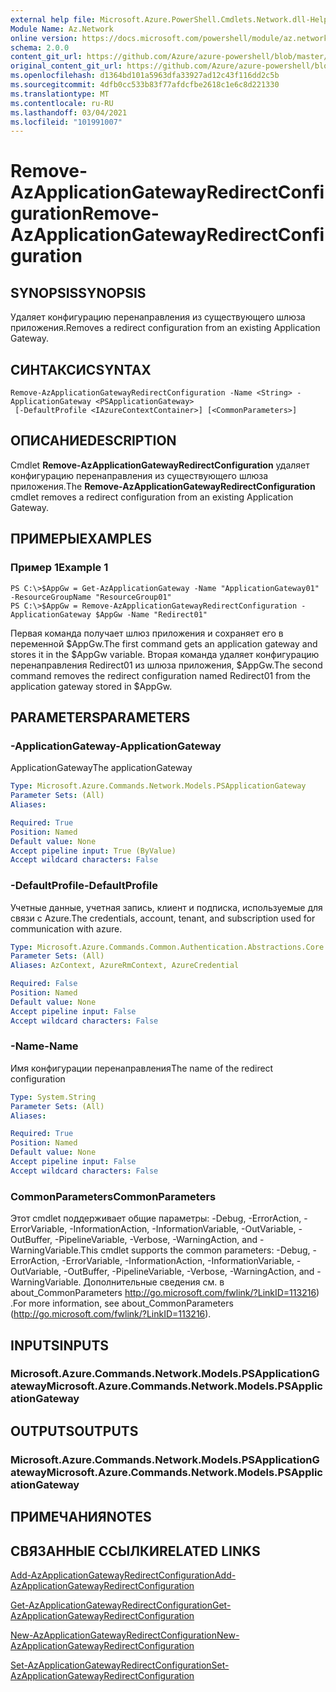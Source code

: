 ```yaml
---
external help file: Microsoft.Azure.PowerShell.Cmdlets.Network.dll-Help.xml
Module Name: Az.Network
online version: https://docs.microsoft.com/powershell/module/az.network/remove-azapplicationgatewayredirectconfiguration
schema: 2.0.0
content_git_url: https://github.com/Azure/azure-powershell/blob/master/src/Network/Network/help/Remove-AzApplicationGatewayRedirectConfiguration.md
original_content_git_url: https://github.com/Azure/azure-powershell/blob/master/src/Network/Network/help/Remove-AzApplicationGatewayRedirectConfiguration.md
ms.openlocfilehash: d1364bd101a5963dfa33927ad12c43f116dd2c5b
ms.sourcegitcommit: 4dfb0cc533b83f77afdcfbe2618c1e6c8d221330
ms.translationtype: MT
ms.contentlocale: ru-RU
ms.lasthandoff: 03/04/2021
ms.locfileid: "101991007"
---
```

# <span data-ttu-id="c5399-101">Remove-AzApplicationGatewayRedirectConfiguration</span><span class="sxs-lookup"><span data-stu-id="c5399-101">Remove-AzApplicationGatewayRedirectConfiguration</span></span>

## <span data-ttu-id="c5399-102">SYNOPSIS</span><span class="sxs-lookup"><span data-stu-id="c5399-102">SYNOPSIS</span></span>
<span data-ttu-id="c5399-103">Удаляет конфигурацию перенаправления из существующего шлюза приложения.</span><span class="sxs-lookup"><span data-stu-id="c5399-103">Removes a redirect configuration from an existing Application Gateway.</span></span>

## <span data-ttu-id="c5399-104">СИНТАКСИС</span><span class="sxs-lookup"><span data-stu-id="c5399-104">SYNTAX</span></span>

```
Remove-AzApplicationGatewayRedirectConfiguration -Name <String> -ApplicationGateway <PSApplicationGateway>
 [-DefaultProfile <IAzureContextContainer>] [<CommonParameters>]
```

## <span data-ttu-id="c5399-105">ОПИСАНИЕ</span><span class="sxs-lookup"><span data-stu-id="c5399-105">DESCRIPTION</span></span>
<span data-ttu-id="c5399-106">Cmdlet **Remove-AzApplicationGatewayRedirectConfiguration** удаляет конфигурацию перенаправления из существующего шлюза приложения.</span><span class="sxs-lookup"><span data-stu-id="c5399-106">The **Remove-AzApplicationGatewayRedirectConfiguration** cmdlet removes a redirect configuration from an existing Application Gateway.</span></span>

## <span data-ttu-id="c5399-107">ПРИМЕРЫ</span><span class="sxs-lookup"><span data-stu-id="c5399-107">EXAMPLES</span></span>

### <span data-ttu-id="c5399-108">Пример 1</span><span class="sxs-lookup"><span data-stu-id="c5399-108">Example 1</span></span>
```
PS C:\>$AppGw = Get-AzApplicationGateway -Name "ApplicationGateway01" -ResourceGroupName "ResourceGroup01"
PS C:\>$AppGw = Remove-AzApplicationGatewayRedirectConfiguration -ApplicationGateway $AppGw -Name "Redirect01"
```

<span data-ttu-id="c5399-109">Первая команда получает шлюз приложения и сохраняет его в переменной $AppGw.</span><span class="sxs-lookup"><span data-stu-id="c5399-109">The first command gets an application gateway and stores it in the $AppGw variable.</span></span>
<span data-ttu-id="c5399-110">Вторая команда удаляет конфигурацию перенаправления Redirect01 из шлюза приложения, $AppGw.</span><span class="sxs-lookup"><span data-stu-id="c5399-110">The second command removes the redirect configuration named Redirect01 from the application gateway stored in $AppGw.</span></span>

## <span data-ttu-id="c5399-111">PARAMETERS</span><span class="sxs-lookup"><span data-stu-id="c5399-111">PARAMETERS</span></span>

### <span data-ttu-id="c5399-112">-ApplicationGateway</span><span class="sxs-lookup"><span data-stu-id="c5399-112">-ApplicationGateway</span></span>
<span data-ttu-id="c5399-113">ApplicationGateway</span><span class="sxs-lookup"><span data-stu-id="c5399-113">The applicationGateway</span></span>

```yaml
Type: Microsoft.Azure.Commands.Network.Models.PSApplicationGateway
Parameter Sets: (All)
Aliases:

Required: True
Position: Named
Default value: None
Accept pipeline input: True (ByValue)
Accept wildcard characters: False
```

### <span data-ttu-id="c5399-114">-DefaultProfile</span><span class="sxs-lookup"><span data-stu-id="c5399-114">-DefaultProfile</span></span>
<span data-ttu-id="c5399-115">Учетные данные, учетная запись, клиент и подписка, используемые для связи с Azure.</span><span class="sxs-lookup"><span data-stu-id="c5399-115">The credentials, account, tenant, and subscription used for communication with azure.</span></span>

```yaml
Type: Microsoft.Azure.Commands.Common.Authentication.Abstractions.Core.IAzureContextContainer
Parameter Sets: (All)
Aliases: AzContext, AzureRmContext, AzureCredential

Required: False
Position: Named
Default value: None
Accept pipeline input: False
Accept wildcard characters: False
```

### <span data-ttu-id="c5399-116">-Name</span><span class="sxs-lookup"><span data-stu-id="c5399-116">-Name</span></span>
<span data-ttu-id="c5399-117">Имя конфигурации перенаправления</span><span class="sxs-lookup"><span data-stu-id="c5399-117">The name of the redirect configuration</span></span>

```yaml
Type: System.String
Parameter Sets: (All)
Aliases:

Required: True
Position: Named
Default value: None
Accept pipeline input: False
Accept wildcard characters: False
```

### <span data-ttu-id="c5399-118">CommonParameters</span><span class="sxs-lookup"><span data-stu-id="c5399-118">CommonParameters</span></span>
<span data-ttu-id="c5399-119">Этот cmdlet поддерживает общие параметры: -Debug, -ErrorAction, -ErrorVariable, -InformationAction, -InformationVariable, -OutVariable, -OutBuffer, -PipelineVariable, -Verbose, -WarningAction, and -WarningVariable.</span><span class="sxs-lookup"><span data-stu-id="c5399-119">This cmdlet supports the common parameters: -Debug, -ErrorAction, -ErrorVariable, -InformationAction, -InformationVariable, -OutVariable, -OutBuffer, -PipelineVariable, -Verbose, -WarningAction, and -WarningVariable.</span></span> <span data-ttu-id="c5399-120">Дополнительные сведения см. в about_CommonParameters http://go.microsoft.com/fwlink/?LinkID=113216) .</span><span class="sxs-lookup"><span data-stu-id="c5399-120">For more information, see about_CommonParameters (http://go.microsoft.com/fwlink/?LinkID=113216).</span></span>

## <span data-ttu-id="c5399-121">INPUTS</span><span class="sxs-lookup"><span data-stu-id="c5399-121">INPUTS</span></span>

### <span data-ttu-id="c5399-122">Microsoft.Azure.Commands.Network.Models.PSApplicationGateway</span><span class="sxs-lookup"><span data-stu-id="c5399-122">Microsoft.Azure.Commands.Network.Models.PSApplicationGateway</span></span>

## <span data-ttu-id="c5399-123">OUTPUTS</span><span class="sxs-lookup"><span data-stu-id="c5399-123">OUTPUTS</span></span>

### <span data-ttu-id="c5399-124">Microsoft.Azure.Commands.Network.Models.PSApplicationGateway</span><span class="sxs-lookup"><span data-stu-id="c5399-124">Microsoft.Azure.Commands.Network.Models.PSApplicationGateway</span></span>

## <span data-ttu-id="c5399-125">ПРИМЕЧАНИЯ</span><span class="sxs-lookup"><span data-stu-id="c5399-125">NOTES</span></span>

## <span data-ttu-id="c5399-126">СВЯЗАННЫЕ ССЫЛКИ</span><span class="sxs-lookup"><span data-stu-id="c5399-126">RELATED LINKS</span></span>

[<span data-ttu-id="c5399-127">Add-AzApplicationGatewayRedirectConfiguration</span><span class="sxs-lookup"><span data-stu-id="c5399-127">Add-AzApplicationGatewayRedirectConfiguration</span></span>](./Add-AzApplicationGatewayRedirectConfiguration.md)

[<span data-ttu-id="c5399-128">Get-AzApplicationGatewayRedirectConfiguration</span><span class="sxs-lookup"><span data-stu-id="c5399-128">Get-AzApplicationGatewayRedirectConfiguration</span></span>](./Get-AzApplicationGatewayRedirectConfiguration.md)

[<span data-ttu-id="c5399-129">New-AzApplicationGatewayRedirectConfiguration</span><span class="sxs-lookup"><span data-stu-id="c5399-129">New-AzApplicationGatewayRedirectConfiguration</span></span>](./New-AzApplicationGatewayRedirectConfiguration.md)

[<span data-ttu-id="c5399-130">Set-AzApplicationGatewayRedirectConfiguration</span><span class="sxs-lookup"><span data-stu-id="c5399-130">Set-AzApplicationGatewayRedirectConfiguration</span></span>](./Set-AzApplicationGatewayRedirectConfiguration.md)
